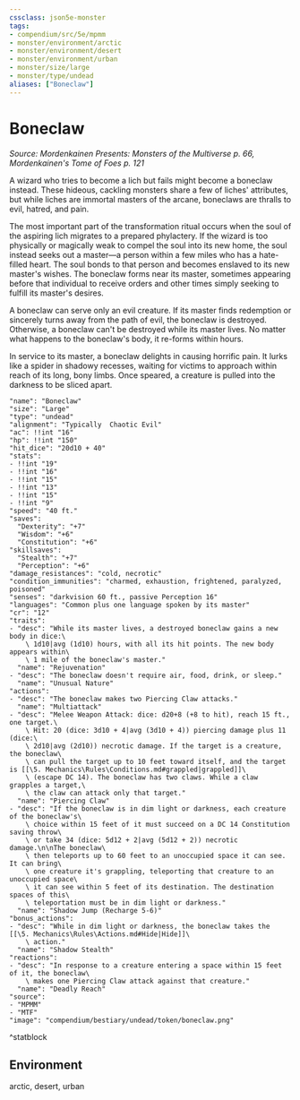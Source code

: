 ```yaml
---
cssclass: json5e-monster
tags:
- compendium/src/5e/mpmm
- monster/environment/arctic
- monster/environment/desert
- monster/environment/urban
- monster/size/large
- monster/type/undead
aliases: ["Boneclaw"]
---
```

# Boneclaw
*Source: Mordenkainen Presents: Monsters of the Multiverse p. 66, Mordenkainen's Tome of Foes p. 121*  

A wizard who tries to become a lich but fails might become a boneclaw instead. These hideous, cackling monsters share a few of liches' attributes, but while liches are immortal masters of the arcane, boneclaws are thralls to evil, hatred, and pain.

The most important part of the transformation ritual occurs when the soul of the aspiring lich migrates to a prepared phylactery. If the wizard is too physically or magically weak to compel the soul into its new home, the soul instead seeks out a master—a person within a few miles who has a hate-filled heart. The soul bonds to that person and becomes enslaved to its new master's wishes. The boneclaw forms near its master, sometimes appearing before that individual to receive orders and other times simply seeking to fulfill its master's desires.

A boneclaw can serve only an evil creature. If its master finds redemption or sincerely turns away from the path of evil, the boneclaw is destroyed. Otherwise, a boneclaw can't be destroyed while its master lives. No matter what happens to the boneclaw's body, it re-forms within hours.

In service to its master, a boneclaw delights in causing horrific pain. It lurks like a spider in shadowy recesses, waiting for victims to approach within reach of its long, bony limbs. Once speared, a creature is pulled into the darkness to be sliced apart.

```statblock
"name": "Boneclaw"
"size": "Large"
"type": "undead"
"alignment": "Typically  Chaotic Evil"
"ac": !!int "16"
"hp": !!int "150"
"hit_dice": "20d10 + 40"
"stats":
- !!int "19"
- !!int "16"
- !!int "15"
- !!int "13"
- !!int "15"
- !!int "9"
"speed": "40 ft."
"saves":
  "Dexterity": "+7"
  "Wisdom": "+6"
  "Constitution": "+6"
"skillsaves":
  "Stealth": "+7"
  "Perception": "+6"
"damage_resistances": "cold, necrotic"
"condition_immunities": "charmed, exhaustion, frightened, paralyzed, poisoned"
"senses": "darkvision 60 ft., passive Perception 16"
"languages": "Common plus one language spoken by its master"
"cr": "12"
"traits":
- "desc": "While its master lives, a destroyed boneclaw gains a new body in dice:\
    \ 1d10|avg (1d10) hours, with all its hit points. The new body appears within\
    \ 1 mile of the boneclaw's master."
  "name": "Rejuvenation"
- "desc": "The boneclaw doesn't require air, food, drink, or sleep."
  "name": "Unusual Nature"
"actions":
- "desc": "The boneclaw makes two Piercing Claw attacks."
  "name": "Multiattack"
- "desc": "Melee Weapon Attack: dice: d20+8 (+8 to hit), reach 15 ft., one target.\
    \ Hit: 20 (dice: 3d10 + 4|avg (3d10 + 4)) piercing damage plus 11 (dice:\
    \ 2d10|avg (2d10)) necrotic damage. If the target is a creature, the boneclaw\
    \ can pull the target up to 10 feet toward itself, and the target is [[\5. Mechanics\Rules\Conditions.md#grappled|grappled]]\
    \ (escape DC 14). The boneclaw has two claws. While a claw grapples a target,\
    \ the claw can attack only that target."
  "name": "Piercing Claw"
- "desc": "If the boneclaw is in dim light or darkness, each creature of the boneclaw's\
    \ choice within 15 feet of it must succeed on a DC 14 Constitution saving throw\
    \ or take 34 (dice: 5d12 + 2|avg (5d12 + 2)) necrotic damage.\n\nThe boneclaw\
    \ then teleports up to 60 feet to an unoccupied space it can see. It can bring\
    \ one creature it's grappling, teleporting that creature to an unoccupied space\
    \ it can see within 5 feet of its destination. The destination spaces of this\
    \ teleportation must be in dim light or darkness."
  "name": "Shadow Jump (Recharge 5-6)"
"bonus_actions":
- "desc": "While in dim light or darkness, the boneclaw takes the [[\5. Mechanics\Rules\Actions.md#Hide|Hide]]\
    \ action."
  "name": "Shadow Stealth"
"reactions":
- "desc": "In response to a creature entering a space within 15 feet of it, the boneclaw\
    \ makes one Piercing Claw attack against that creature."
  "name": "Deadly Reach"
"source":
- "MPMM"
- "MTF"
"image": "compendium/bestiary/undead/token/boneclaw.png"
```
^statblock

## Environment

arctic, desert, urban